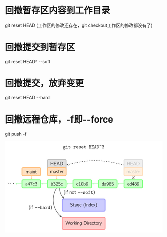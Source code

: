 # 回撤暂存区内容到工作目录    
git reset HEAD	(工作区的修改还存在，git checkout工作区的修改都没有了)    


# 回撤提交到暂存区    
git reset HEAD^ --soft    

# 回撤提交，放弃变更   
git reset HEAD --hard   

# 回撤远程仓库，-f即--force   
git push -f   

![](https://github.com/havenow/my-git/blob/master/images/reset.jpg)


